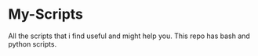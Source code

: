 # My-Scripts
All the scripts that i find useful and might help you. This repo has bash and python scripts.
